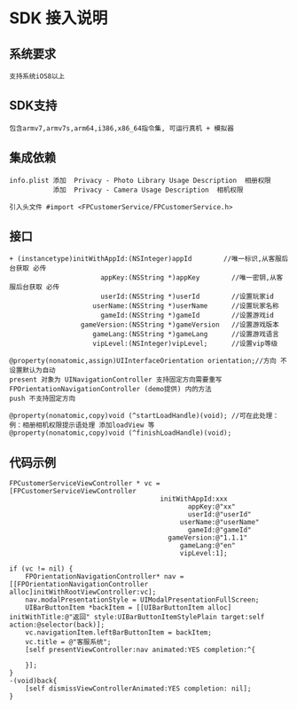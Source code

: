 
SDK 接入说明
=
系统要求
-

    支持系统iOS8以上

SDK支持
-
    包含armv7,armv7s,arm64,i386,x86_64指令集, 可运行真机 + 模拟器 

集成依赖
-

    info.plist 添加  Privacy - Photo Library Usage Description  相册权限
               添加  Privacy - Camera Usage Description  相机权限
                 
    引入头文件 #import <FPCustomerService/FPCustomerService.h>
    
接口
-

    + (instancetype)initWithAppId:(NSInteger)appId        //唯一标识,从客服后台获取 必传
                           appKey:(NSString *)appKey        //唯一密钥,从客服后台获取 必传
                           userId:(NSString *)userId        //设置玩家id
                         userName:(NSString *)userName      //设置玩家名称
                           gameId:(NSString *)gameId        //设置游戏id
                      gameVersion:(NSString *)gameVersion   //设置游戏版本
                         gameLang:(NSString *)gameLang      //设置游戏语言
                         vipLevel:(NSInteger)vipLevel;      //设置vip等级
   
    @property(nonatomic,assign)UIInterfaceOrientation orientation;//方向 不设置默认为自动
    present 对象为 UINavigationController 支持固定方向需要重写 FPOrientationNavigationController (demo提供) 内的方法
    push 不支持固定方向
    
    @property(nonatomic,copy)void (^startLoadHandle)(void); //可在此处理：   例：相册相机权限提示语处理 添加loadView 等
    @property(nonatomic,copy)void (^finishLoadHandle)(void); 
    
代码示例
-

    FPCustomerServiceViewController * vc = [FPCustomerServiceViewController
                                          initWithAppId:xxx
                                                 appKey:@"xx"
                                                 userId:@"userId"
                                               userName:@"userName"
                                                 gameId:@"gameId"
                                            gameVersion:@"1.1.1"
                                               gameLang:@"en"
                                               vipLevel:1];
                                               
    if (vc != nil) {
        FPOrientationNavigationController* nav = [[FPOrientationNavigationController alloc]initWithRootViewController:vc];
        nav.modalPresentationStyle = UIModalPresentationFullScreen;
        UIBarButtonItem *backItem = [[UIBarButtonItem alloc] initWithTitle:@"返回" style:UIBarButtonItemStylePlain target:self action:@selector(back)];
        vc.navigationItem.leftBarButtonItem = backItem;
        vc.title = @"客服系统";
        [self presentViewController:nav animated:YES completion:^{
            
        }];
    }
    -(void)back{
        [self dismissViewControllerAnimated:YES completion: nil];
    }
 

